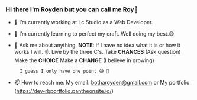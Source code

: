 ### Hi there I'm Royden but you can call me Roy👋

<!-- **Roydenb/Roydenb** is a ✨ _special_ ✨ repository because its `README.md` (this file) appears on your GitHub profile.
 -->
- 🔭 I’m currently working at Lc Studio as a Web Developer.
- 🌱 I’m currently learning to perfect my craft. Well doing my best.😅
- 💬 Ask me about anything, 
     **NOTE**: If I have no idea what it is or how it works I will.
     ☝️. Live by the three C's.
        Take **CHANCES** (Ask question)
        Make the **CHOICE**
        Make a **CHANGE** (I believe in growing)
      
        I guess I only have one point 😅 🤣

- 📫 How to reach me: 
     My email: botharoyden@gmail.com 
                   or 
     My portfolio: (https://dev-rbportfolio.pantheonsite.io/)
